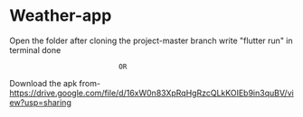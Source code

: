 # Weather-app
Open the folder after cloning the project-master branch
write "flutter run" in terminal 
done 

                               OR
Download the apk from- https://drive.google.com/file/d/16xW0n83XpRqHgRzcQLkKOIEb9in3quBV/view?usp=sharing
